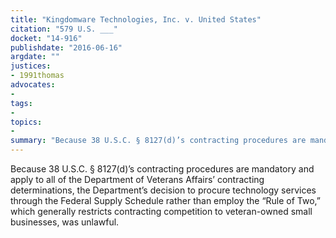 ```yaml
---
title: "Kingdomware Technologies, Inc. v. United States"
citation: "579 U.S. ___"
docket: "14-916"
publishdate: "2016-06-16"
argdate: ""
justices:
- 1991thomas
advocates:
- 
tags:
- 
topics:
- 
summary: "Because 38 U.S.C. § 8127(d)’s contracting procedures are mandatory and apply to all of the Department of Veterans Affairs’ contracting determinations, the Department’s decision to procure technology services through the Federal Supply Schedule rather than employ the “Rule of Two,” which generally restricts contracting competition to veteran-owned small businesses, was unlawful."
---
```

Because 38 U.S.C. § 8127(d)’s contracting procedures are mandatory and apply to all of the Department of Veterans Affairs’ contracting determinations, the Department’s decision to procure technology services through the Federal Supply Schedule rather than employ the “Rule of Two,” which generally restricts contracting competition to veteran-owned small businesses, was unlawful.

